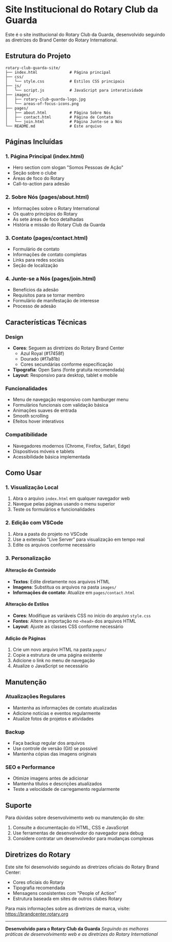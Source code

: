 # Site Institucional do Rotary Club da Guarda

Este é o site institucional do Rotary Club da Guarda, desenvolvido seguindo as diretrizes do Brand Center do Rotary International.

## Estrutura do Projeto

```
rotary-club-guarda-site/
├── index.html              # Página principal
├── css/
│   └── style.css           # Estilos CSS principais
├── js/
│   └── script.js           # JavaScript para interatividade
├── images/
│   ├── rotary-club-guarda-logo.jpg
│   └── areas-of-focus-icons.png
├── pages/
│   ├── about.html          # Página Sobre Nós
│   ├── contact.html        # Página de Contato
│   └── join.html           # Página Junte-se a Nós
└── README.md               # Este arquivo
```

## Páginas Incluídas

### 1. Página Principal (index.html)
- Hero section com slogan "Somos Pessoas de Ação"
- Seção sobre o clube
- Áreas de foco do Rotary
- Call-to-action para adesão

### 2. Sobre Nós (pages/about.html)
- Informações sobre o Rotary International
- Os quatro princípios do Rotary
- As sete áreas de foco detalhadas
- História e missão do Rotary Club da Guarda

### 3. Contato (pages/contact.html)
- Formulário de contato
- Informações de contato completas
- Links para redes sociais
- Seção de localização

### 4. Junte-se a Nós (pages/join.html)
- Benefícios da adesão
- Requisitos para se tornar membro
- Formulário de manifestação de interesse
- Processo de adesão

## Características Técnicas

### Design
- **Cores**: Seguem as diretrizes do Rotary Brand Center
  - Azul Royal (#17458f)
  - Dourado (#f7a81b)
  - Cores secundárias conforme especificação
- **Tipografia**: Open Sans (fonte gratuita recomendada)
- **Layout**: Responsivo para desktop, tablet e mobile

### Funcionalidades
- Menu de navegação responsivo com hamburger menu
- Formulários funcionais com validação básica
- Animações suaves de entrada
- Smooth scrolling
- Efeitos hover interativos

### Compatibilidade
- Navegadores modernos (Chrome, Firefox, Safari, Edge)
- Dispositivos móveis e tablets
- Acessibilidade básica implementada

## Como Usar

### 1. Visualização Local
1. Abra o arquivo `index.html` em qualquer navegador web
2. Navegue pelas páginas usando o menu superior
3. Teste os formulários e funcionalidades

### 2. Edição com VSCode
1. Abra a pasta do projeto no VSCode
2. Use a extensão "Live Server" para visualização em tempo real
3. Edite os arquivos conforme necessário

### 3. Personalização

#### Alteração de Conteúdo
- **Textos**: Edite diretamente nos arquivos HTML
- **Imagens**: Substitua os arquivos na pasta `images/`
- **Informações de contato**: Atualize em `pages/contact.html`

#### Alteração de Estilos
- **Cores**: Modifique as variáveis CSS no início do arquivo `style.css`
- **Fontes**: Altere a importação no `<head>` dos arquivos HTML
- **Layout**: Ajuste as classes CSS conforme necessário

#### Adição de Páginas
1. Crie um novo arquivo HTML na pasta `pages/`
2. Copie a estrutura de uma página existente
3. Adicione o link no menu de navegação
4. Atualize o JavaScript se necessário

## Manutenção

### Atualizações Regulares
- Mantenha as informações de contato atualizadas
- Adicione notícias e eventos regularmente
- Atualize fotos de projetos e atividades

### Backup
- Faça backup regular dos arquivos
- Use controle de versão (Git) se possível
- Mantenha cópias das imagens originais

### SEO e Performance
- Otimize imagens antes de adicionar
- Mantenha títulos e descrições atualizados
- Teste a velocidade de carregamento regularmente

## Suporte

Para dúvidas sobre desenvolvimento web ou manutenção do site:
1. Consulte a documentação do HTML, CSS e JavaScript
2. Use ferramentas de desenvolvedor do navegador para debug
3. Considere contratar um desenvolvedor para mudanças complexas

## Diretrizes do Rotary

Este site foi desenvolvido seguindo as diretrizes oficiais do Rotary Brand Center:
- Cores oficiais do Rotary
- Tipografia recomendada
- Mensagens consistentes com "People of Action"
- Estrutura baseada em sites de outros clubes Rotary

Para mais informações sobre as diretrizes de marca, visite:
https://brandcenter.rotary.org

---

**Desenvolvido para o Rotary Club da Guarda**
*Seguindo as melhores práticas de desenvolvimento web e as diretrizes do Rotary International*

